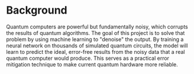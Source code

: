 # Background
Quantum computers are powerful but fundamentally noisy, which corrupts the results of quantum algorithms. The goal of this project is to solve that problem by using machine learning to "denoise" the output. By training a neural network on thousands of simulated quantum circuits, the model will learn to predict the ideal, error-free results from the noisy data that a real quantum computer would produce. This serves as a practical error mitigation technique to make current quantum hardware more reliable.
